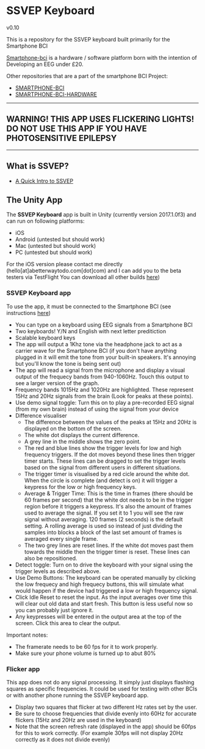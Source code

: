 # SSVEP Keyboard
v0.10

This is a repository for the SSVEP keyboard built primarily for the Smartphone BCI

[Smartphone-bci](https://jmanart.github.io/smartphone-bci-hardware) is a hardware / software platform born with the intention of Developing an EEG under £20.

Other repositories that are a part of the smartphone BCI Project:

* [SMARTPHONE-BCI](https://github.com/icibici/Android-diagnostic-app)
* [SMARTPHONE-BCI-HARDWARE](https://github.com/icibici/smartphone-bci-hardware)

---------------------------------------------------------------------------------------------------------------------------------------------------------

**WARNING! THIS APP USES FLICKERING LIGHTS! DO NOT USE THIS APP IF YOU HAVE PHOTOSENSITIVE EPILEPSY**
---------------------------------------------------------------------------------------------------

---------------------------------------------------------------------------------------------------------------------------------------------------------

## What is SSVEP?

- [A Quick Intro to SSVEP](http://synaptitude.me/blog/a-quick-intro-to-ssvep-steady-state-visually-evoked-potential/)

## The Unity App

The **SSVEP Keyboard** app is built in Unity (currently version 2017.1.0f3) and can run on following platforms:

- iOS
- Android (untested but should work)
- Mac (untested but should work)
- PC (untested but should work)

For the iOS version please contact me directly (hello[at]abetterwaytodo.com[dot]com) and I can add you to the beta testers via TestFlight
You can download all other builds [here](https://drive.google.com/drive/folders/0B4W4Pn0tIMBXbGUtdmJCMW02dk0?usp=sharing))

### SSVEP Keyboard app

To use the app, it must be connected to the Smartphone BCI (see instructions [here](https://jmanart.github.io/smartphone-bci-hardware))

- You can type on a keyboard using EEG signals from a Smartphone BCI
- Two keyboards! Y/N and English with next letter preditiction
- Scalable keyboard keys
- The app will output a 1Khz tone via the headphone jack to act as a carrier wave for the Smartphone BCI (if you don't have anything plugged in it will emit the tone from your built-in speakers. It's annoying but you'll know the tone is being sent out)
- The app will read a signal from the microphone and display a visual output of the frequecy bands from 940-1060Hz. Touch this output to see a larger version of the graph.
- Frequency bands 1015Hz and 1020Hz are highlighted. These represent 15Hz and 20Hz signals from the brain (Look for peaks at these points).
- Use demo signal toggle: Turn this on to play a pre-recorded EEG signal (from my own brain) instead of using the signal from your device
- Difference visualiser
  - The difference between the values of the peaks at 15Hz and 20Hz is displayed on the bottom of the screen.
  - The white dot displays the current difference.
  - A grey line in the middle shows the zero point.
  - The red and blue lines show the trigger levels for low and high frequency triggers. If the dot moves beyond these lines then trigger timer starts. These lines can be dragged to set the trigger levels based on the signal from different users in different situations.
  - The trigger timer is visualised by a red cicle around the white dot. When the circle is complete (and detect is on) it will trigger a keypress for the low or high frequency keys.
  - Average & Trigger Time: This is the time in frames (there should be 60 frames per second) that the white dot needs to be in the trigger region before it triggers a keypress. It's also the amount of frames used to average the signal. If you set it to 1 you will see the raw signal without averaging. 120 frames (2 seconds) is the default setting. A rolling average is used so instead of just dividing the samples into blocks a block of the last set amount of frames is averaged every single frame.
  - The two grey lines are reset lines. If the white dot moves past them towards the middle then the trigger timer is reset. These lines can also be repositioned.
- Detect toggle: Turn on to drive the keyboard with your signal using the trigger levels as described above.
- Use Demo Buttons: The keyboard can be operated manually by clicking the low frequecy and high frequecy buttons, this will simulate what would happen if the device had triggered a low or high frequency signal.
- Click Idle Reset to reset the input. As the input averages over time this will clear out old data and start fresh. This button is less useful now so you can probably just ignore it.
- Any keypresses will be entered in the output area at the top of the screen. Click this area to clear the output.

Important notes:
- The framerate needs to be 60 fps for it to work properly.
- Make sure your phone volume is turned up to abut 80%

### Flicker app

This app does not do any signal processing. It simply just displays flashing squares as specific frequencies. It could be used for testing with other BCIs or with another phone running the SSVEP keyboard app.

- Display two squares that flicker at two different Hz rates set by the user.
- Be sure to choose frequencies that divide evenly into 60Hz for accurate flickers (15Hz and 20Hz are used in the keyboard)
- Note that the screen refresh rate (displayed in the app) should be 60fps for this to work correctly. (For example 30fps will not display 20Hz correctly as it does not divide evenly)


